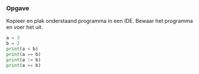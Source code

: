 ### Opgave

Kopieer en plak onderstaand programma in een IDE. Bewaar het programma en voer het uit.

```python
a = 3
b = 2
print(a < b)
print(a == b)
print(a != b)
print(a >= b)
```

